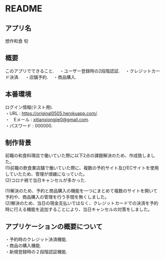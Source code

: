 # README

## アプリ名
想作和食 旬

## 概要
このアプリでできること. 
　・ユーザー登録時の2段階認証. 
　・クレジットカード決済. 
　・店舗予約. 
　・商品購入. 
 
## 本番環境

ログイン情報(テスト用).  
  ・URL : https://original0505.herokuapp.com/.  
  ・　Eメール : xitianxiongjie0@gmail.com.  
  ・パスワード : 000000.  
  
## 制作背景
前職の和食料理店で働いていた際に以下2点の課題解決のため、作成致しました。  
 (1)前職の飲食業店舗で働いていた際に、複数の予約サイト及びECサイトを使用していたため、管理が煩雑になっていた。  
 (2)コロナ禍で当日キャンセルが多かった. 

(1)解決のため、予約と商品購入の機能を一つにまとめて複数のサイトを開いて予約や、商品購入の管理を行う手間を無くしました。  
(2)解決のため、当日の現金支払いではなく、クレジットカードでの決済を予約時に行える機能を追加することにより、当日キャンセルの対策をしました。

## アプリケーションの概要について
・予約時のクレジット決済機能.  
・商品の購入機能.  
・新規登録時の２段階認証機能.  
